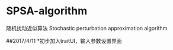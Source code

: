 # SPSA-algorithm
随机扰动近似算法 Stochastic perturbation approximation algorithm

##2017/4/11
*初步加入traitUI，输入参数设置界面
